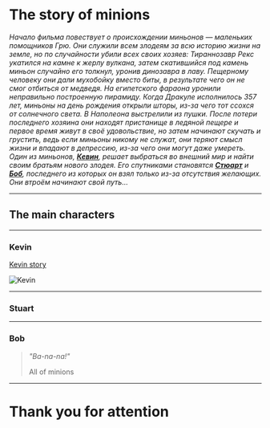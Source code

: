 # The story of minions

*Начало фильма повествует о происхождении миньонов — маленьких помощников Грю. Они служили всем злодеям за всю историю жизни на земле, но по случайности убили всех своих хозяев: Тираннозавр Рекс укатился на камне к жерлу вулкана, затем скатившийся под камень миньон случайно его толкнул, уронив динозавра в лаву. Пещерному человеку они дали мухобойку вместо биты, в результате чего он не смог отбиться от медведя. На египетского фараона уронили неправильно построенную пирамиду. Когда Дракуле исполнилось 357 лет, миньоны на день рождения открыли шторы, из-за чего тот ссохся от солнечного света. В Наполеона выстрелили из пушки. После потери последнего хозяина они находят пристанище в ледяной пещере и первое время живут в своё удовольствие, но затем начинают скучать и грустить, ведь если миньоны никому не служат, они теряют смысл жизни и впадают в депрессию, из-за чего они могут даже умереть. Один из миньонов, **[Кевин](#kevin)**, решает выбраться во внешний мир и найти своим братьям нового злодея. Его спутниками становятся **[Стюарт](#stuart)** и **[Боб](#bob)**, последнего из которых он взял только из-за отсутствия желающих. Они втроём начинают свой путь...*

---
## The main characters

---
### Kevin
[Kevin story](https://despicableme.fandom.com/ru/wiki/Кевин)

![Kevin](kevin.webp)

---
### Stuart

---
### Bob


> *"Ba-na-na!"*
>
>All of minions

---
# Thank you for attention